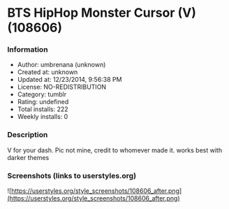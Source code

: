 # BTS HipHop Monster Cursor (V) (108606)

### Information
- Author: umbrenana (unknown)
- Created at: unknown
- Updated at: 12/23/2014, 9:56:38 PM
- License: NO-REDISTRIBUTION
- Category: tumblr
- Rating: undefined
- Total installs: 222
- Weekly installs: 0


### Description
V for your dash. Pic not mine, credit to whomever made it. works best with darker themes


### Screenshots (links to userstyles.org)
![https://userstyles.org/style_screenshots/108606_after.png](https://userstyles.org/style_screenshots/108606_after.png)


